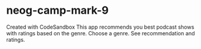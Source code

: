 # neog-camp-mark-9
Created with CodeSandbox
This app recommends you best podcast shows with ratings based on the genre.
Choose a genre.
See recommendation and ratings.
